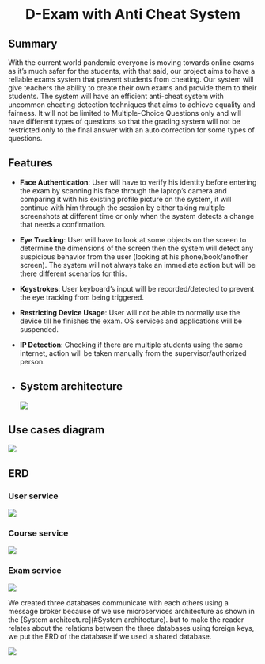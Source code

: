 <div align="center">
  <br>
  <h1>D-Exam with Anti Cheat System</h1>
</div>



## Summary

With the current world pandemic everyone is moving towards online exams as it’s much safer for the students, with that said, our project aims to have a reliable exams system that prevent students from cheating. Our system will give teachers the ability to create their own exams and provide them to their students. The system will have an efficient anti-cheat system with uncommon cheating detection techniques that aims to achieve equality and fairness. It will not be limited to Multiple-Choice Questions only and will have different types of questions so that the grading system will not be restricted only to the final answer with an auto correction for some types of questions.

##  Features

- **Face Authentication**: User will have to verify his identity before entering the exam by scanning his face through the laptop’s camera and comparing it with his existing profile picture on the system, it will continue with him through the session by either taking multiple screenshots at different time or only when the system detects a change that needs a confirmation. 

- **Eye Tracking**: User will have to look at some objects on the screen to determine the dimensions of the screen then the system will detect any suspicious behavior from the user (looking at his phone/book/another screen). The system will not always take an immediate action but will be there different scenarios for this.

- **Keystrokes**: User keyboard’s input will be recorded/detected to prevent the eye tracking from being triggered. 

- **Restricting Device Usage**: User will not be able to normally use the device till he finishes the exam. OS services and applications will be suspended. 

- **IP Detection**: Checking if there are multiple students using the same internet, action will be taken manually from the supervisor/authorized person.

- ##  System architecture

  ![](System%20architecture/system-architecture.png)

  ##  

##  Use cases diagram

![](Use%20cases%20diagram/Use-cases.drawio.png)

##  ERD

### User service

![](./ERD/user-service-db.png)

### Course service

![](./ERD/course-service-db.png)

### Exam service

![](./ERD/exam-service-db.png)

We created three databases communicate with each others using a message broker because of we use microservices architecture as shown in the [System architecture](#System architecture). but to make the reader relates about the relations between the three databases using foreign keys, we put the ERD of the database if we used a shared database.

![](./ERD/shared-db.png)
